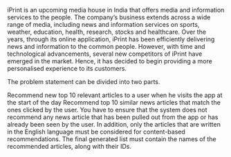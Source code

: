 iPrint is an upcoming media house in India that offers media and information services to the people. The company’s business extends across a wide range of media, including news and information services on sports, weather, education, health, research, stocks and healthcare. Over the years, through its online application, iPrint has been efficiently delivering news and information to the common people. However, with time and technological advancements, several new competitors of iPrint have emerged in the market. Hence, it has decided to begin providing a more personalised experience to its customers.

The problem statement can be divided into two parts.

Recommend new top 10 relevant articles to a user when he visits the app at the start of the day
Recommend top 10 similar news articles that match the ones clicked by the user.
You have to ensure that the system does not recommend any news article that has been pulled out from the app or has already been seen by the user. In addition, only the articles that are written in the English language must be considered for content-based recommendations. The final generated list must contain the names of the recommended articles, along with their IDs.
